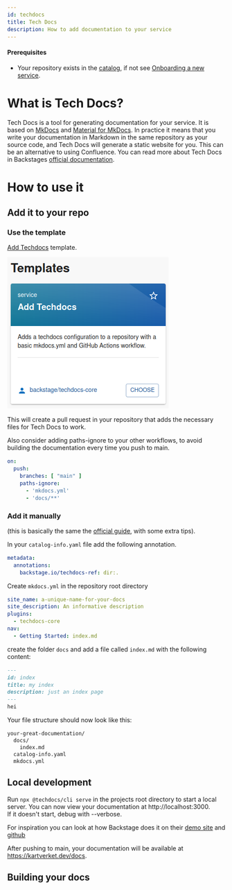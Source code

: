 ```yaml
---
id: techdocs
title: Tech Docs
description: How to add documentation to your service
---
```


####  Prerequisites
- Your repository exists in the [catalog](/catalog), if not see [Onboarding a new service](/docs/overview/onboarding).
# What is Tech Docs?

Tech Docs is a tool for generating documentation for your service. It is based on [MkDocs](https://www.mkdocs.org/) and [Material for MkDocs](https://squidfunk.github.io/mkdocs-material/).
In practice it means that you write your documentation in Markdown in the same repository as your source code, and Tech Docs will generate a static website for you. This can be an alternative to using Confluence.
You can read more about Tech Docs in Backstages [official documentation](https://backstage.io/docs/features/techdocs/).

# How to use it

## Add it to your repo
### Use the template

[Add Techdocs](create/templates/default/add-techdocs) template.

![Add Techdocs](../assets/add-techdocs.png)

This will create a pull request in your repository that adds the necessary files for Tech Docs to work.

Also consider adding paths-ignore to your other workflows, to avoid building the documentation every time you push to main.
```yaml
on:
  push:
    branches: [ "main" ]
    paths-ignore:
      - 'mkdocs.yml'
      - 'docs/**'
```

### Add it manually
(this is basically the same the [official guide](https://backstage.io/docs/features/techdocs/creating-and-publishing), with some extra tips).

In your `catalog-info.yaml` file add the following annotation.
```yaml
metadata:
  annotations:
    backstage.io/techdocs-ref: dir:.
```

Create `mkdocs.yml` in the repository root directory
```yaml
site_name: a-unique-name-for-your-docs
site_description: An informative description
plugins:
  - techdocs-core
nav:
  - Getting Started: index.md
```

create the folder `docs` and add a file called `index.md` with the following content:
```markdown
---
id: index
title: my index
description: just an index page
---
hei
```

Your file structure should now look like this:
```
your-great-documentation/
  docs/
    index.md
  catalog-info.yaml
  mkdocs.yml
```

## Local development

Run `npx @techdocs/cli serve` in the projects root directory to start a local server. You can now view your documentation at http://localhost:3000.  
If it doesn't start, debug with --verbose.

For inspiration you can look at how Backstage does it on their [demo site](https://demo.backstage.io/docs/default/component/backstage) and [github](https://github.com/backstage/backstage/blob/master/mkdocs.yml)

After pushing to main, your documentation will be available at https://kartverket.dev/docs.

## Building your docs
